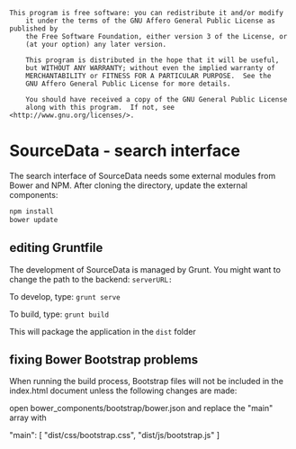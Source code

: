 ```
This program is free software: you can redistribute it and/or modify
    it under the terms of the GNU Affero General Public License as published by
    the Free Software Foundation, either version 3 of the License, or
    (at your option) any later version.

    This program is distributed in the hope that it will be useful,
    but WITHOUT ANY WARRANTY; without even the implied warranty of
    MERCHANTABILITY or FITNESS FOR A PARTICULAR PURPOSE.  See the
    GNU Affero General Public License for more details.

    You should have received a copy of the GNU General Public License
    along with this program.  If not, see <http://www.gnu.org/licenses/>.
```

# SourceData - search interface
The search interface of SourceData needs some external modules from Bower and NPM. 
After cloning the directory, update the external components:
```bash
npm install
bower update
```
## editing Gruntfile
The development of SourceData is managed by Grunt. 
You might want to change the path to the backend:
`serverURL:`

To develop, type:
`grunt serve`

To build, type:
`grunt build`

This will package the application in the `dist` folder

## fixing Bower Bootstrap problems

When running the build process, Bootstrap files will not be included in the index.html document unless the following changes are made:

open bower_components/bootstrap/bower.json and replace the "main" array with

  "main": [
    "dist/css/bootstrap.css",
    "dist/js/bootstrap.js"
  ]

